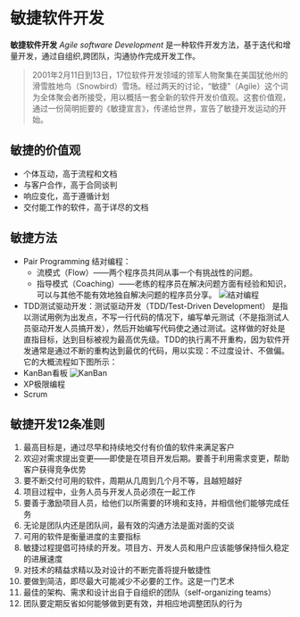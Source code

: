 # 敏捷软件开发
**敏捷软件开发** *Agile software Development* 是一种软件开发方法，基于迭代和增量开发，通过自组织,跨团队，沟通协作完成开发工作。

> 2001年2月11日到13日，17位软件开发领域的领军人物聚集在美国犹他州的滑雪胜地鸟（Snowbird）雪场。经过两天的讨论，“敏捷”（Agile）这个词为全体聚会者所接受，用以概括一套全新的软件开发价值观。这套价值观，通过一份简明扼要的《敏捷宣言》，传递给世界，宣告了敏捷开发运动的开始。

## 敏捷的价值观
- 个体互动，高于流程和文档
- 与客户合作，高于合同谈判
- 响应变化，高于遵循计划
- 交付能工作的软件，高于详尽的文档

## 敏捷方法
- Pair Programming 结对编程：
    - 流模式（Flow）——两个程序员共同从事一个有挑战性的问题。
    - 指导模式（Coaching）——老练的程序员在解决问题方面有经验和知识，可以与其他不能有效地独自解决问题的程序员分享。
![结对编程](https://upload.wikimedia.org/wikipedia/commons/a/af/Pair_programming_1.jpg)
- TDD测试驱动开发：测试驱动开发（TDD/Test-Driven Development） 是指以测试用例为出发点，不写一行代码的情况下，编写单元测试（不是指测试人员驱动开发人员搞开发），然后开始编写代码使之通过测试。这样做的好处是直指目标，达到目标被视为最高优先级。TDD的执行离不开重构，因为软件开发通常是通过不断的重构达到最优的代码，用以实现：不过度设计、不做偏。它的大概流程如下图所示：
- KanBan看板
![KanBan](https://upload.wikimedia.org/wikipedia/commons/c/c2/Sample_Kanban_Board.png)
- XP极限编程
- Scrum

## 敏捷开发12条准则
1. 最高目标是，通过尽早和持续地交付有价值的软件来满足客户
2. 欢迎对需求提出变更——即使是在项目开发后期。要善于利用需求变更，帮助客户获得竞争优势
3. 要不断交付可用的软件，周期从几周到几个月不等，且越短越好
4. 项目过程中，业务人员与开发人员必须在一起工作
5. 要善于激励项目人员，给他们以所需要的环境和支持，并相信他们能够完成任务
6. 无论是团队内还是团队间，最有效的沟通方法是面对面的交谈
7. 可用的软件是衡量进度的主要指标
8. 敏捷过程提倡可持续的开发。项目方、开发人员和用户应该能够保持恒久稳定的进展速度
9. 对技术的精益求精以及对设计的不断完善将提升敏捷性
10. 要做到简洁，即尽最大可能减少不必要的工作。这是一门艺术
11. 最佳的架构、需求和设计出自于自组织的团队（self-organizing teams）
12. 团队要定期反省如何能够做到更有效，并相应地调整团队的行为